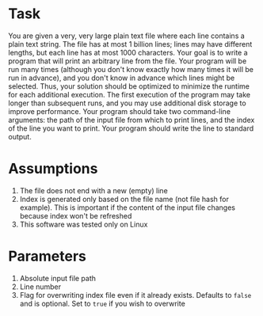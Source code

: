 # Task

You are given a very, very large plain text file where each line contains a plain
text string. The file has at most 1 billion lines; lines may have different lengths,
but each line has at most 1000 characters. Your goal is to write a program that
will print an arbitrary line from the file. Your program will be run many times
(although you don't know exactly how many times it will be run in advance), and
you don't know in advance which lines might be selected. Thus, your solution
should be optimized to minimize the runtime for each additional execution. The
first execution of the program may take longer than subsequent runs, and you
may use additional disk storage to improve performance.
Your program should take two command-line arguments: the path of the input
file from which to print lines, and the index of the line you want to print. Your
program should write the line to standard output.

# Assumptions
1. The file does not end with a new (empty) line
2. Index is generated only based on the file name (not file hash for example). This is important if the content of the input file changes because index won't be refreshed
3. This software was tested only on Linux

# Parameters
1. Absolute input file path
2. Line number
3. Flag for overwriting index file even if it already exists. Defaults to `false` and is optional. Set to `true` if you wish to overwrite